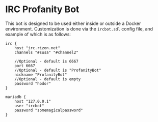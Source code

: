 IRC Profanity Bot
===

This bot is designed to be used either inside or outside a Docker environment. Customization is done via the `ircbot.sdl` config file, and example of which is as follows:

```SDL
irc {
    host "irc.rizon.net"
    channels "#susa" "#channel2"
    
    //Optional - default is 6667
    port 6667
    //Optional - default is "ProfanityBot"
    nickname "ProfanityBot"
    //Optional - default is empty
    password "hodor"
}

mariadb {
    host "127.0.0.1"
    user "ircbot"
    password "somemagicalpassword"
}
```
